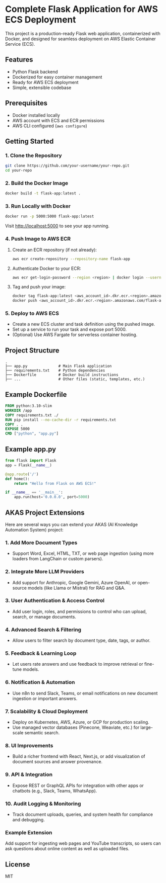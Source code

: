 # Complete Flask Application for AWS ECS Deployment

This project is a production-ready Flask web application, containerized with Docker, and designed for seamless deployment on AWS Elastic Container Service (ECS).

## Features

- Python Flask backend
- Dockerized for easy container management
- Ready for AWS ECS deployment
- Simple, extensible codebase

## Prerequisites

- Docker installed locally
- AWS account with ECS and ECR permissions
- AWS CLI configured (`aws configure`)

## Getting Started

### 1. Clone the Repository

```bash
git clone https://github.com/your-username/your-repo.git
cd your-repo
```

### 2. Build the Docker Image

```bash
docker build -t flask-app:latest .
```

### 3. Run Locally with Docker

```bash
docker run -p 5000:5000 flask-app:latest
```

Visit [http://localhost:5000](http://localhost:5000) to see your app running.

### 4. Push Image to AWS ECR

1. Create an ECR repository (if not already):
   ```bash
   aws ecr create-repository --repository-name flask-app
   ```
2. Authenticate Docker to your ECR:
   ```bash
   aws ecr get-login-password --region <region> | docker login --username AWS --password-stdin <aws_account_id>.dkr.ecr.<region>.amazonaws.com
   ```
3. Tag and push your image:
   ```bash
   docker tag flask-app:latest <aws_account_id>.dkr.ecr.<region>.amazonaws.com/flask-app:latest
   docker push <aws_account_id>.dkr.ecr.<region>.amazonaws.com/flask-app:latest
   ```

### 5. Deploy to AWS ECS

- Create a new ECS cluster and task definition using the pushed image.
- Set up a service to run your task and expose port 5000.
- (Optional) Use AWS Fargate for serverless container hosting.

## Project Structure

```
.
├── app.py              # Main Flask application
├── requirements.txt    # Python dependencies
├── Dockerfile          # Docker build instructions
├── ...                 # Other files (static, templates, etc.)
```

## Example Dockerfile

```dockerfile
FROM python:3.10-slim
WORKDIR /app
COPY requirements.txt ./
RUN pip install --no-cache-dir -r requirements.txt
COPY . .
EXPOSE 5000
CMD ["python", "app.py"]
```

## Example app.py

```python
from flask import Flask
app = Flask(__name__)

@app.route('/')
def home():
    return "Hello from Flask on AWS ECS!"

if __name__ == '__main__':
    app.run(host='0.0.0.0', port=5000)
```

## AKAS Project Extensions

Here are several ways you can extend your AKAS (AI Knowledge Automation System) project:

### 1. Add More Document Types

- Support Word, Excel, HTML, TXT, or web page ingestion (using more loaders from LangChain or custom parsers).

### 2. Integrate More LLM Providers

- Add support for Anthropic, Google Gemini, Azure OpenAI, or open-source models (like Llama or Mistral) for RAG and Q&A.

### 3. User Authentication & Access Control

- Add user login, roles, and permissions to control who can upload, search, or manage documents.

### 4. Advanced Search & Filtering

- Allow users to filter search by document type, date, tags, or author.

### 5. Feedback & Learning Loop

- Let users rate answers and use feedback to improve retrieval or fine-tune models.

### 6. Notification & Automation

- Use n8n to send Slack, Teams, or email notifications on new document ingestion or important answers.

### 7. Scalability & Cloud Deployment

- Deploy on Kubernetes, AWS, Azure, or GCP for production scaling.
- Use managed vector databases (Pinecone, Weaviate, etc.) for large-scale semantic search.

### 8. UI Improvements

- Build a richer frontend with React, Next.js, or add visualization of document sources and answer provenance.

### 9. API & Integration

- Expose REST or GraphQL APIs for integration with other apps or chatbots (e.g., Slack, Teams, WhatsApp).

### 10. Audit Logging & Monitoring

- Track document uploads, queries, and system health for compliance and debugging.

### Example Extension

Add support for ingesting web pages and YouTube transcripts, so users can ask questions about online content as well as uploaded files.

## License

MIT
